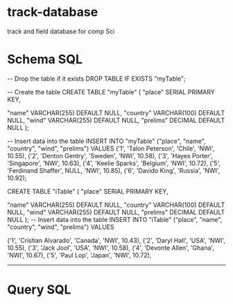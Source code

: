# track-database
track and field database for comp Sci

# Schema SQL

-- Drop the table if it exists
DROP TABLE IF EXISTS "myTable";

-- Create the table
CREATE TABLE "myTable" (
  "place" SERIAL PRIMARY KEY,

  "name" VARCHAR(255) DEFAULT NULL,
  "country" VARCHAR(100) DEFAULT NULL,
  "wind" VARCHAR(255) DEFAULT NULL,
  "prelims" DECIMAL DEFAULT NULL
);

-- Insert data into the table
INSERT INTO "myTable" ("place", "name", "country", "wind", "prelims")
VALUES
('1', 'Talon Peterson', 'Chile', 'NWI', 10.55),
  ('2', 'Denton Gentry', 'Sweden', 'NWI', 10.58),
  ('3', 'Hayes Porter', 'Singapore', 'NWI', 10.63),
  ('4', 'Keelie Sparks', 'Belgium', 'NWI', 10.72),
  ('5', 'Ferdinand Shaffer', NULL, 'NWI', 10.85),
 ('6', 'Davido King', 'Russia', 'NWI', 10.92);
 
 CREATE TABLE "iTable" (
  "place" SERIAL PRIMARY KEY,

  "name" VARCHAR(255) DEFAULT NULL,
  "country" VARCHAR(100) DEFAULT NULL,
  "wind" VARCHAR(255) DEFAULT NULL,
  "prelims" DECIMAL DEFAULT NULL
);
-- Insert data into the table
INSERT INTO "iTable" ("place", "name", "country", "wind", "prelims")
VALUES

('1', 'Cristian Alvarado', 'Canada', 'NWI', 10.43),
  ('2', 'Daryl Hall', 'USA', 'NWI', 10.55),
  ('3', 'Jack Jool', 'USA', 'NWI', 10.58),
  ('4', 'Devonte Allen', 'Ghana', 'NWI', 10.67),
  ('5', 'Paul Lop', 'Japan', 'NWI', 10.72),

-----------------------------------------------------------------------------------

# Query SQL

